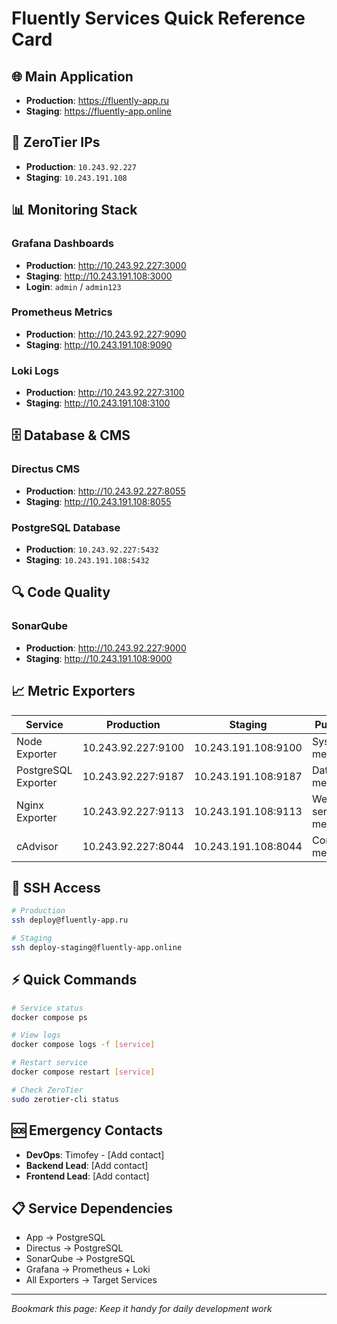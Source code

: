 # Fluently Services Quick Reference Card

## 🌐 Main Application
- **Production**: https://fluently-app.ru
- **Staging**: https://fluently-app.online

## 🔐 ZeroTier IPs
- **Production**: `10.243.92.227`
- **Staging**: `10.243.191.108`

## 📊 Monitoring Stack

### Grafana Dashboards
- **Production**: http://10.243.92.227:3000
- **Staging**: http://10.243.191.108:3000
- **Login**: `admin` / `admin123`

### Prometheus Metrics
- **Production**: http://10.243.92.227:9090
- **Staging**: http://10.243.191.108:9090

### Loki Logs
- **Production**: http://10.243.92.227:3100
- **Staging**: http://10.243.191.108:3100

## 🗄️ Database & CMS

### Directus CMS
- **Production**: http://10.243.92.227:8055
- **Staging**: http://10.243.191.108:8055

### PostgreSQL Database
- **Production**: `10.243.92.227:5432`
- **Staging**: `10.243.191.108:5432`

## 🔍 Code Quality

### SonarQube
- **Production**: http://10.243.92.227:9000
- **Staging**: http://10.243.191.108:9000

## 📈 Metric Exporters

| Service | Production | Staging | Purpose |
|---------|------------|---------|---------|
| Node Exporter | 10.243.92.227:9100 | 10.243.191.108:9100 | System metrics |
| PostgreSQL Exporter | 10.243.92.227:9187 | 10.243.191.108:9187 | Database metrics |
| Nginx Exporter | 10.243.92.227:9113 | 10.243.191.108:9113 | Web server metrics |
| cAdvisor | 10.243.92.227:8044 | 10.243.191.108:8044 | Container metrics |

## 🔧 SSH Access
```bash
# Production
ssh deploy@fluently-app.ru

# Staging
ssh deploy-staging@fluently-app.online
```

## ⚡ Quick Commands
```bash
# Service status
docker compose ps

# View logs
docker compose logs -f [service]

# Restart service
docker compose restart [service]

# Check ZeroTier
sudo zerotier-cli status
```

## 🆘 Emergency Contacts
- **DevOps**: Timofey - [Add contact]
- **Backend Lead**: [Add contact]
- **Frontend Lead**: [Add contact]

## 📋 Service Dependencies
- App → PostgreSQL
- Directus → PostgreSQL  
- SonarQube → PostgreSQL
- Grafana → Prometheus + Loki
- All Exporters → Target Services

---
*Bookmark this page: Keep it handy for daily development work*
